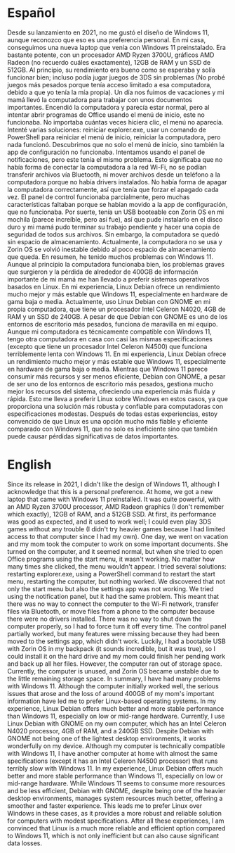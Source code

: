 # Español

Desde su lanzamiento en 2021, no me gustó el diseño de Windows 11, aunque reconozco que eso es una preferencia personal. En mi casa, conseguimos una nueva laptop que venía con Windows 11 preinstalado. Era bastante potente, con un procesador AMD Ryzen 3700U, gráficos AMD Radeon (no recuerdo cuáles exactamente), 12GB de RAM y un SSD de 512GB. Al principio, su rendimiento era bueno como se esperaba y solía funcionar bien; incluso podía jugar juegos de 3DS sin problemas (No probé juegos más pesados porque tenía acceso limitado a esa computadora, debido a que yo tenía la mía propia).
Un día nos fuimos de vacaciones y mi mamá llevó la computadora para trabajar con unos documentos importantes. Encendió la computadora y parecía estar normal, pero al intentar abrir programas de Office usando el menú de inicio, este no funcionaba. No importaba cuántas veces hiciera clic, el menú no aparecía. Intenté varias soluciones: reiniciar explorer.exe, usar un comando de PowerShell para reiniciar el menú de inicio, reiniciar la computadora, pero nada funcionó. Descubrimos que no solo el menú de inicio, sino también la app de configuración no funcionaba. Intentamos usando el panel de notificaciones, pero este tenía el mismo problema.
Esto significaba que no había forma de conectar la computadora a la red Wi-Fi, no se podían transferir archivos vía Bluetooth, ni mover archivos desde un teléfono a la computadora porque no había drivers instalados. No había forma de apagar la computadora correctamente, así que tenía que forzar el apagado cada vez. El panel de control funcionaba parcialmente, pero muchas características faltaban porque se habían movido a la app de configuración, que no funcionaba.
Por suerte, tenía un USB booteable con Zorin OS en mi mochila (parece increíble, pero así fue), así que pude instalarlo en el disco duro y mi mamá pudo terminar su trabajo pendiente y hacer una copia de seguridad de todos sus archivos. Sin embargo, la computadora se quedó sin espacio de almacenamiento.
Actualmente, la computadora no se usa y Zorin OS se volvió inestable debido al poco espacio de almacenamiento que queda. 
En resumen, he tenido muchos problemas con Windows 11. Aunque al principio la computadora funcionaba bien, los problemas graves que surgieron y la pérdida de alrededor de 400GB de información importante de mi mamá me han llevado a preferir sistemas operativos basados en Linux. En mi experiencia, Linux Debian ofrece un rendimiento mucho mejor y más estable que Windows 11, especialmente en hardware de gama baja o media.
Actualmente, uso Linux Debian con GNOME en mi propia computadora, que tiene un procesador Intel Celeron N4020, 4GB de RAM y un SSD de 240GB. A pesar de que Debian con GNOME es uno de los entornos de escritorio más pesados, funciona de maravilla en mi equipo. Aunque mi computadora es técnicamente compatible con Windows 11, tengo otra computadora en casa con casi las mismas especificaciones (excepto que tiene un procesador Intel Celeron N4500) que funciona terriblemente lenta con Windows 11. En mi experiencia, Linux Debian ofrece un rendimiento mucho mejor y más estable que Windows 11, especialmente en hardware de gama baja o media. Mientras que Windows 11 parece consumir más recursos y ser menos eficiente, Debian con GNOME, a pesar de ser uno de los entornos de escritorio más pesados, gestiona mucho mejor los recursos del sistema, ofreciendo una experiencia más fluida y rápida. Esto me lleva a preferir Linux sobre Windows en estos casos, ya que proporciona una solución más robusta y confiable para computadoras con especificaciones modestas. Después de todas estas experiencias, estoy convencido de que Linux es una opción mucho más fiable y eficiente comparado con Windows 11, que no solo es ineficiente sino que también puede causar pérdidas significativas de datos importantes.

# English

Since its release in 2021, I didn't like the design of Windows 11, although I acknowledge that this is a personal preference. At home, we got a new laptop that came with Windows 11 preinstalled. It was quite powerful, with an AMD Ryzen 3700U processor, AMD Radeon graphics (I don't remember which exactly), 12GB of RAM, and a 512GB SSD. At first, its performance was good as expected, and it used to work well; I could even play 3DS games without any trouble (I didn't try heavier games because I had limited access to that computer since I had my own).
One day, we went on vacation and my mom took the computer to work on some important documents. She turned on the computer, and it seemed normal, but when she tried to open Office programs using the start menu, it wasn't working. No matter how many times she clicked, the menu wouldn't appear. I tried several solutions: restarting explorer.exe, using a PowerShell command to restart the start menu, restarting the computer, but nothing worked. We discovered that not only the start menu but also the settings app was not working. We tried using the notification panel, but it had the same problem.
This meant that there was no way to connect the computer to the Wi-Fi network, transfer files via Bluetooth, or move files from a phone to the computer because there were no drivers installed. There was no way to shut down the computer properly, so I had to force turn it off every time. The control panel partially worked, but many features were missing because they had been moved to the settings app, which didn't work.
Luckily, I had a bootable USB with Zorin OS in my backpack (it sounds incredible, but it was true), so I could install it on the hard drive and my mom could finish her pending work and back up all her files. However, the computer ran out of storage space.
Currently, the computer is unused, and Zorin OS became unstable due to the little remaining storage space.
In summary, I have had many problems with Windows 11. Although the computer initially worked well, the serious issues that arose and the loss of around 400GB of my mom's important information have led me to prefer Linux-based operating systems. In my experience, Linux Debian offers much better and more stable performance than Windows 11, especially on low or mid-range hardware.
Currently, I use Linux Debian with GNOME on my own computer, which has an Intel Celeron N4020 processor, 4GB of RAM, and a 240GB SSD. Despite Debian with GNOME not being one of the lightest desktop environments, it works wonderfully on my device. Although my computer is technically compatible with Windows 11, I have another computer at home with almost the same specifications (except it has an Intel Celeron N4500 processor) that runs terribly slow with Windows 11. In my experience, Linux Debian offers much better and more stable performance than Windows 11, especially on low or mid-range hardware. While Windows 11 seems to consume more resources and be less efficient, Debian with GNOME, despite being one of the heavier desktop environments, manages system resources much better, offering a smoother and faster experience. This leads me to prefer Linux over Windows in these cases, as it provides a more robust and reliable solution for computers with modest specifications. After all these experiences, I am convinced that Linux is a much more reliable and efficient option compared to Windows 11, which is not only inefficient but can also cause significant data losses.
